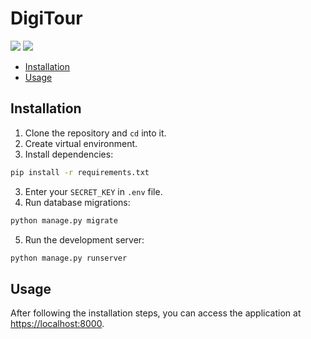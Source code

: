 # DigiTour

![](https://github.com/DigiSightseeing/backend/actions/workflows/test.yml/badge.svg)  ![](https://github.com/DigiSightseeing/backend/actions/workflows/lint.yml/badge.svg)

<!-- toc -->

- [Installation](#installation)
- [Usage](#usage)

<!-- tocstop -->

## Installation

1. Clone the repository and `cd` into it.
2. Create virtual environment.
3. Install dependencies:
```sh
pip install -r requirements.txt
```
3. Enter your `SECRET_KEY` in `.env` file.
4. Run database migrations:
```sh
python manage.py migrate
```
5. Run the development server:
```sh
python manage.py runserver
```

## Usage

After following the installation steps, you can access the application at [https://localhost:8000](https://localhost:8000).
